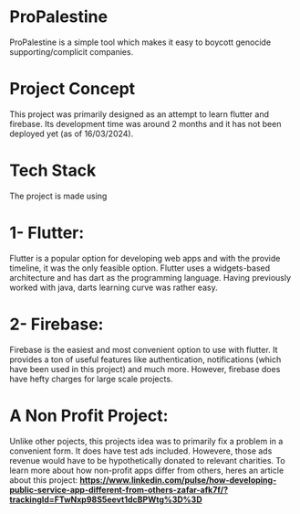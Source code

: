 # ProPalestine
ProPalestine is a simple tool which makes it easy to boycott genocide supporting/complicit companies.

# Project Concept
This project was primarily designed as an attempt to learn flutter and firebase. Its development time was around 2 months and it has not been deployed yet (as of 16/03/2024).

# Tech Stack
The project is made using 

# 1- Flutter:
Flutter is a popular option for developing web apps and with the provide timeline, it was the only feasible option. Flutter uses a widgets-based architecture and has dart as the programming language. Having previously worked with java, darts learning curve was rather easy.

# 2- Firebase:
Firebase is the easiest and most convenient option to use with flutter. It provides a ton of useful features like authentication, notifications (which have been used in this project) and much more. However, firebase does have hefty charges for large scale projects.

# A Non Profit Project:
Unlike other pojects, this projects idea was to primarily fix a problem in a convenient form. It does have test ads included. Howevere, those ads revenue would have to be hypothetically donated to relevant charities. To learn more about how non-profit apps differ from others, heres an article about this project: **https://www.linkedin.com/pulse/how-developing-public-service-app-different-from-others-zafar-afk7f/?trackingId=FTwNxp98S5eevt1dcBPWtg%3D%3D**
